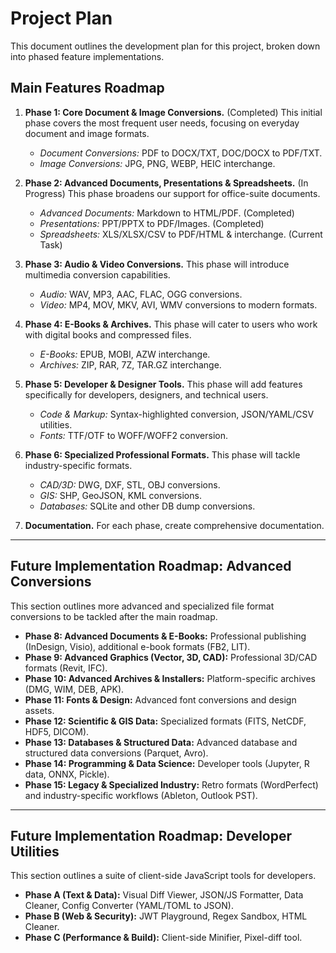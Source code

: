 # Project Plan

This document outlines the development plan for this project, broken down into phased feature implementations.

## Main Features Roadmap

1.  **Phase 1: Core Document & Image Conversions.** (Completed) This initial phase covers the most frequent user needs, focusing on everyday document and image formats.
    - *Document Conversions:* PDF to DOCX/TXT, DOC/DOCX to PDF/TXT.
    - *Image Conversions:* JPG, PNG, WEBP, HEIC interchange.

2.  **Phase 2: Advanced Documents, Presentations & Spreadsheets.** (In Progress) This phase broadens our support for office-suite documents.
    - *Advanced Documents:* Markdown to HTML/PDF. (Completed)
    - *Presentations:* PPT/PPTX to PDF/Images. (Completed)
    - *Spreadsheets:* XLS/XLSX/CSV to PDF/HTML & interchange. (Current Task)

3.  **Phase 3: Audio & Video Conversions.** This phase will introduce multimedia conversion capabilities.
    - *Audio:* WAV, MP3, AAC, FLAC, OGG conversions.
    - *Video:* MP4, MOV, MKV, AVI, WMV conversions to modern formats.

4.  **Phase 4: E-Books & Archives.** This phase will cater to users who work with digital books and compressed files.
    - *E-Books:* EPUB, MOBI, AZW interchange.
    - *Archives:* ZIP, RAR, 7Z, TAR.GZ interchange.

5.  **Phase 5: Developer & Designer Tools.** This phase will add features specifically for developers, designers, and technical users.
    - *Code & Markup:* Syntax-highlighted conversion, JSON/YAML/CSV utilities.
    - *Fonts:* TTF/OTF to WOFF/WOFF2 conversion.

6.  **Phase 6: Specialized Professional Formats.** This phase will tackle industry-specific formats.
    - *CAD/3D:* DWG, DXF, STL, OBJ conversions.
    - *GIS:* SHP, GeoJSON, KML conversions.
    - *Databases:* SQLite and other DB dump conversions.

7.  **Documentation.** For each phase, create comprehensive documentation.

---

## Future Implementation Roadmap: Advanced Conversions

This section outlines more advanced and specialized file format conversions to be tackled after the main roadmap.

*   **Phase 8: Advanced Documents & E-Books:** Professional publishing (InDesign, Visio), additional e-book formats (FB2, LIT).
*   **Phase 9: Advanced Graphics (Vector, 3D, CAD):** Professional 3D/CAD formats (Revit, IFC).
*   **Phase 10: Advanced Archives & Installers:** Platform-specific archives (DMG, WIM, DEB, APK).
*   **Phase 11: Fonts & Design:** Advanced font conversions and design assets.
*   **Phase 12: Scientific & GIS Data:** Specialized formats (FITS, NetCDF, HDF5, DICOM).
*   **Phase 13: Databases & Structured Data:** Advanced database and structured data conversions (Parquet, Avro).
*   **Phase 14: Programming & Data Science:** Developer tools (Jupyter, R data, ONNX, Pickle).
*   **Phase 15: Legacy & Specialized Industry:** Retro formats (WordPerfect) and industry-specific workflows (Ableton, Outlook PST).

---

## Future Implementation Roadmap: Developer Utilities

This section outlines a suite of client-side JavaScript tools for developers.

*   **Phase A (Text & Data):** Visual Diff Viewer, JSON/JS Formatter, Data Cleaner, Config Converter (YAML/TOML to JSON).
*   **Phase B (Web & Security):** JWT Playground, Regex Sandbox, HTML Cleaner.
*   **Phase C (Performance & Build):** Client-side Minifier, Pixel-diff tool.

